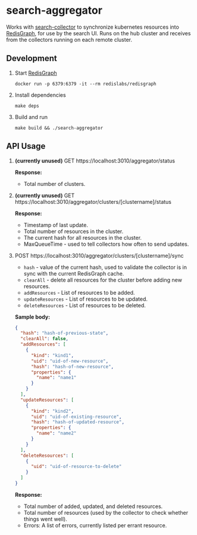 # search-aggregator
Works with [search-collector](https://github.ibm.com/IBMPrivateCloud/search-collector) to synchronize kubernetes resources into [RedisGraph](https://oss.redislabs.com/redisgraph/), for use by the search UI. Runs on the hub cluster and receives from the collectors running on each remote cluster.


## Development

1. Start [RedisGraph](https://oss.redislabs.com/redisgraph/)
    ```
    docker run -p 6379:6379 -it --rm redislabs/redisgraph
    ```
2. Install dependencies
    ```
    make deps
    ```
3. Build and run
    ```
    make build && ./search-aggregator
    ```

## API Usage

1. **(currently unused)** GET https://localhost:3010/aggregator/status

    **Response:**
    - Total number of clusters.

2. **(currently unused)** GET https://localhost:3010/aggregator/clusters/[clustername]/status

    **Response:**
    - Timestamp of last update.
    - Total number of resources in the cluster.
    - The current hash for all resources in the cluster.
    - MaxQueueTime - used to tell collectors how often to send updates.

3. POST https://localhost:3010/aggregator/clusters/[clustername]/sync

    - `hash` - value of the current hash, used to validate the collector is in sync with the current RedisGraph cache.
    - `clearAll` - delete all resources for the cluster before adding new resources.
    - `addResources` - List of resources to be added.
    - `updateResources` - List of resources to be updated.
    - `deleteResources` - List of resources to be deleted.

    **Sample body:**
    ```json
    {
      "hash": "hash-of-previous-state",
      "clearAll": false,
      "addResources": [
        {
          "kind": "kind1",
          "uid": "uid-of-new-resource",
          "hash": "hash-of-new-resource",
          "properties": {
            "name": "name1"
          }
        }
      ],
      "updateResources": [
        {
          "kind": "kind2",
          "uid": "uid-of-existing-resource",
          "hash": "hash-of-updated-resource",
          "properties": {
            "name": "name2"
          }
        }
      ],
      "deleteResources": [
        {
          "uid": "uid-of-resource-to-delete"
        }
      ]
    }
    ```

    **Response:**
    - Total number of added, updated, and deleted resources.
    - Total number of resources (used by the collector to check whether things went well).
    - Errors: A list of errors, currently listed per errant resource.
